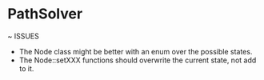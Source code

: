 # PathSolver
~
ISSUES
- The Node class might be better with an enum over the possible states.
- The Node::setXXX functions should overwrite the current state, not add to it.